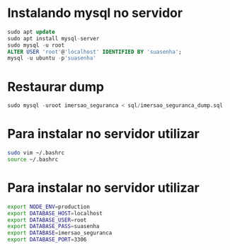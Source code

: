 # Instalando mysql no servidor
``` SQL
sudo apt update
sudo apt install mysql-server
sudo mysql -u root
ALTER USER 'root'@'localhost' IDENTIFIED BY 'suasenha';
mysql -u ubuntu -p'suasenha'
```

# Restaurar dump
``` SQL
sudo mysql -uroot imersao_seguranca < sql/imersao_seguranca_dump.sql 
```

# Para instalar no servidor utilizar
``` bash
sudo vim ~/.bashrc
source ~/.bashrc
```

# Para instalar no servidor utilizar
``` bash
export NODE_ENV=production
export DATABASE_HOST=localhost
export DATABASE_USER=root
export DATABASE_PASS=suasenha
export DATABASE=imersao_seguranca
export DATABASE_PORT=3306
```